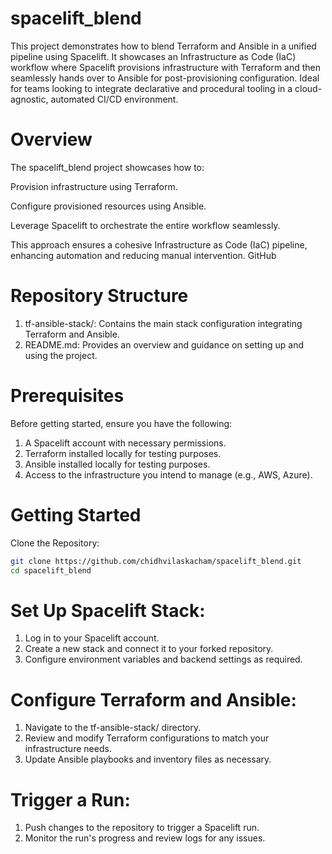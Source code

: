 # spacelift_blend

This project demonstrates how to blend Terraform and Ansible in a unified pipeline using Spacelift. It showcases an Infrastructure as Code (IaC) workflow where Spacelift provisions infrastructure with Terraform and then seamlessly hands over to Ansible for post-provisioning configuration. Ideal for teams looking to integrate declarative and procedural tooling in a cloud-agnostic, automated CI/CD environment.



# Overview
The spacelift_blend project showcases how to:

Provision infrastructure using Terraform.

Configure provisioned resources using Ansible.

Leverage Spacelift to orchestrate the entire workflow seamlessly.

This approach ensures a cohesive Infrastructure as Code (IaC) pipeline, enhancing automation and reducing manual intervention.
GitHub

# Repository Structure
1. tf-ansible-stack/: Contains the main stack configuration integrating Terraform and Ansible.
2. README.md: Provides an overview and guidance on setting up and using the project.

# Prerequisites
Before getting started, ensure you have the following:

1. A Spacelift account with necessary permissions.
2. Terraform installed locally for testing purposes.
3. Ansible installed locally for testing purposes.
4. Access to the infrastructure you intend to manage (e.g., AWS, Azure).

# Getting Started
Clone the Repository:
```sh
git clone https://github.com/chidhvilaskacham/spacelift_blend.git
cd spacelift_blend
```
# Set Up Spacelift Stack:
1. Log in to your Spacelift account.
2. Create a new stack and connect it to your forked repository.
3. Configure environment variables and backend settings as required.

# Configure Terraform and Ansible:

1. Navigate to the tf-ansible-stack/ directory.
2. Review and modify Terraform configurations to match your infrastructure needs.
3. Update Ansible playbooks and inventory files as necessary.

# Trigger a Run:

1. Push changes to the repository to trigger a Spacelift run.
2. Monitor the run's progress and review logs for any issues.
